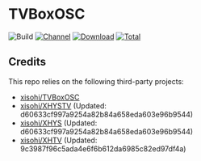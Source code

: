 # TVBoxOSC

![Build](https://shields.io/github/actions/workflow/status/xisohi/TVBoxOSC/test.yml?branch=master&logo=github&label=Build)
[![Channel](https://img.shields.io/badge/Follow-Gitee-blue.svg?logo=Gitee)](https://gitee.com/xisohi/XHYSosc/releases)
[![Download](https://img.shields.io/github/v/release/xisohi/TVBoxOSC?color=orange&logoColor=orange&label=Download&logo=DocuSign)](https://github.com/xisohi/TVBoxOSC/releases/latest) 
[![Total](https://shields.io/github/downloads/xisohi/TVBoxOSC/total?logo=Bookmeter&label=Counts&logoColor=yellow&color=yellow)](https://github.com/xisohi/TVBoxOSC/releases)

## Credits
This repo relies on the following third-party projects:
- [xisohi/TVBoxOSC](https://github.com/xisohi/TVBoxOSC)
- [xisohi/XHYSTV](https://github.com/xisohi/XHYSTV) (Updated: d60633cf997a9254a82b84a658eda603e96b9544)
- [xisohi/XHYS](https://github.com/xisohi/XHYS) (Updated: d60633cf997a9254a82b84a658eda603e96b9544)
- [xisohi/XHTV](https://github.com/xisohi/XHTV) (Updated: 9c3987f96c5ada4e6f6b612da6985c82ed97df4a)
